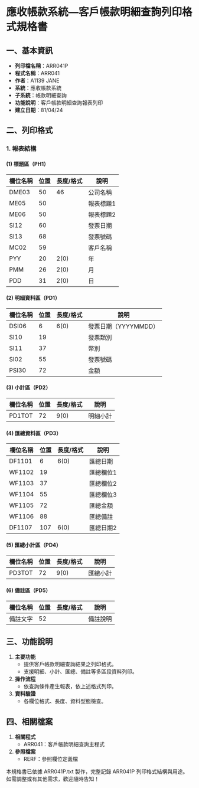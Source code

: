 # 應收帳款系統—客戶帳款明細查詢列印格式規格書

## 一、基本資訊
- **列印檔名稱**：ARR041P
- **程式名稱**：ARR041
- **作者**：A1139 JANE
- **系統**：應收帳款系統
- **子系統**：帳款明細查詢
- **功能說明**：客戶帳款明細查詢報表列印
- **建立日期**：81/04/24

## 二、列印格式

### 1. 報表結構

#### (1) 標題區（PH1）
| 欄位名稱 | 位置 | 長度/格式 | 說明 |
|----------|------|-----------|------|
| DME03    | 50   | 46        | 公司名稱 |
| ME05     | 50   |           | 報表標題1 |
| ME06     | 50   |           | 報表標題2 |
| SI12     | 60   |           | 發票日期 |
| SI13     | 68   |           | 發票號碼 |
| MC02     | 59   |           | 客戶名稱 |
| PYY      | 20   | 2(0)      | 年 |
| PMM      | 26   | 2(0)      | 月 |
| PDD      | 31   | 2(0)      | 日 |

#### (2) 明細資料區（PD1）
| 欄位名稱 | 位置 | 長度/格式 | 說明 |
|----------|------|-----------|------|
| DSI06    | 6    | 6(0)      | 發票日期（YYYYMMDD） |
| SI10     | 19   |           | 發票類別 |
| SI11     | 37   |           | 幣別 |
| SI02     | 55   |           | 發票號碼 |
| PSI30    | 72   |           | 金額 |

#### (3) 小計區（PD2）
| 欄位名稱 | 位置 | 長度/格式 | 說明 |
|----------|------|-----------|------|
| PD1TOT   | 72   | 9(0)      | 明細小計 |

#### (4) 匯總資料區（PD3）
| 欄位名稱 | 位置 | 長度/格式 | 說明 |
|----------|------|-----------|------|
| DF1101   | 6    | 6(0)      | 匯總日期 |
| WF1102   | 19   |           | 匯總欄位1 |
| WF1103   | 37   |           | 匯總欄位2 |
| WF1104   | 55   |           | 匯總欄位3 |
| WF1105   | 72   |           | 匯總金額 |
| WF1106   | 88   |           | 匯總備註 |
| DF1107   | 107  | 6(0)      | 匯總日期2 |

#### (5) 匯總小計區（PD4）
| 欄位名稱 | 位置 | 長度/格式 | 說明 |
|----------|------|-----------|------|
| PD3TOT   | 72   | 9(0)      | 匯總小計 |

#### (6) 備註區（PD5）
| 欄位名稱 | 位置 | 長度/格式 | 說明 |
|----------|------|-----------|------|
| 備註文字 | 52   |           | 備註說明 |

## 三、功能說明
1. **主要功能**
   - 提供客戶帳款明細查詢結果之列印格式。
   - 支援明細、小計、匯總、備註等多區段資料列印。
2. **操作流程**
   - 依查詢條件產生報表，依上述格式列印。
3. **資料驗證**
   - 各欄位格式、長度、資料型態檢查。

## 四、相關檔案
1. **相關程式**
   - ARR041：客戶帳款明細查詢主程式
2. **參照檔案**
   - RERF：參照欄位定義檔

本規格書已依據 ARR041P.txt 製作，完整記錄 ARR041P 列印格式結構與用途。如需調整或有其他需求，歡迎隨時告知！ 
